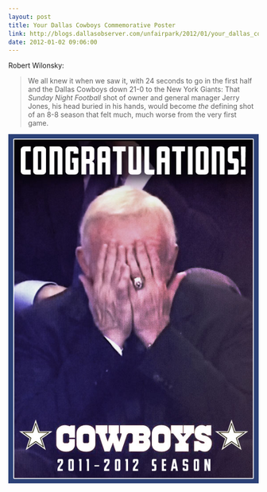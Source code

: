 ```yaml
---
layout: post
title: Your Dallas Cowboys Commemorative Poster
link: http://blogs.dallasobserver.com/unfairpark/2012/01/your_dallas_cowboys_commemorat.php
date: 2012-01-02 09:06:00
---
```


Robert Wilonsky:
> We all knew it when we saw it, with 24 seconds to go in the first half
> and the Dallas Cowboys down 21-0 to the New York Giants: That *Sunday
> Night Football* shot of owner and general manager Jerry Jones, his
> head buried in his hands, would become *the* defining shot of an 8-8
> season that felt much, much worse from the very first game.
<!--more-->
![Congratulations!](/images/2012/01/02/jones.jpg)
